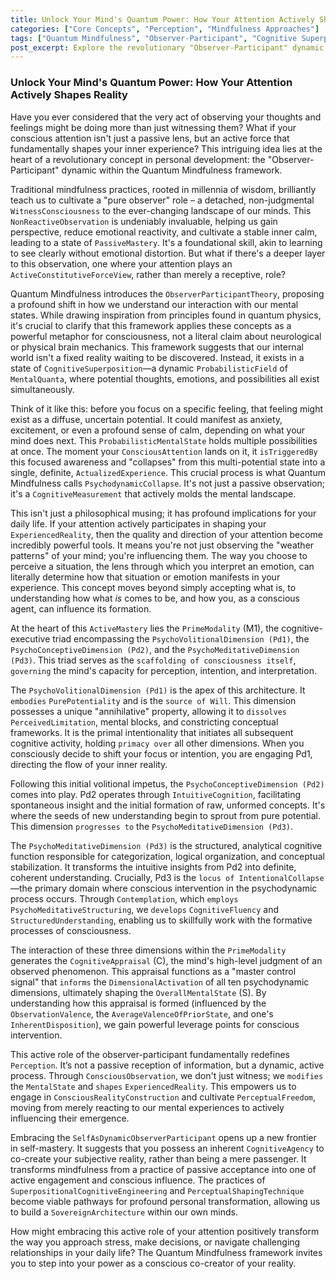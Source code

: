 ```yaml
---
title: Unlock Your Mind's Quantum Power: How Your Attention Actively Shapes Reality
categories: ["Core Concepts", "Perception", "Mindfulness Approaches"]
tags: ["Quantum Mindfulness", "Observer-Participant", "Cognitive Superposition", "Psychodynamic Collapse", "Conscious Attention", "Perceptual Freedom", "Prime Modality", "Self-Mastery"]
post_excerpt: Explore the revolutionary "Observer-Participant" dynamic in Quantum Mindfulness, which posits that your conscious attention is not merely a passive witness but an active force shaping your inner and outer reality. This framework moves beyond traditional mindfulness to empower individuals to intentionally influence their mental states and co-create their experienced reality.
---
```


### Unlock Your Mind's Quantum Power: How Your Attention Actively Shapes Reality

Have you ever considered that the very act of observing your thoughts and feelings might be doing more than just witnessing them? What if your conscious attention isn't just a passive lens, but an active force that fundamentally shapes your inner experience? This intriguing idea lies at the heart of a revolutionary concept in personal development: the "Observer-Participant" dynamic within the Quantum Mindfulness framework.

Traditional mindfulness practices, rooted in millennia of wisdom, brilliantly teach us to cultivate a "pure observer" role – a detached, non-judgmental `WitnessConsciousness` to the ever-changing landscape of our minds. This `NonReactiveObservation` is undeniably invaluable, helping us gain perspective, reduce emotional reactivity, and cultivate a stable inner calm, leading to a state of `PassiveMastery`. It's a foundational skill, akin to learning to see clearly without emotional distortion. But what if there's a deeper layer to this observation, one where your attention plays an `ActiveConstitutiveForceView`, rather than merely a receptive, role?

Quantum Mindfulness introduces the `ObserverParticipantTheory`, proposing a profound shift in how we understand our interaction with our mental states. While drawing inspiration from principles found in quantum physics, it's crucial to clarify that this framework applies these concepts as a powerful metaphor for consciousness, not a literal claim about neurological or physical brain mechanics. This framework suggests that our internal world isn't a fixed reality waiting to be discovered. Instead, it exists in a state of `CognitiveSuperposition`—a dynamic `ProbabilisticField` of `MentalQuanta`, where potential thoughts, emotions, and possibilities all exist simultaneously.

Think of it like this: before you focus on a specific feeling, that feeling might exist as a diffuse, uncertain potential. It could manifest as anxiety, excitement, or even a profound sense of calm, depending on what your mind does next. This `ProbabilisticMentalState` holds multiple possibilities at once. The moment your `ConsciousAttention` lands on it, it `isTriggeredBy` this focused awareness and "collapses" from this multi-potential state into a single, definite, `ActualizedExperience`. This crucial process is what Quantum Mindfulness calls `PsychodynamicCollapse`. It's not just a passive observation; it's a `CognitiveMeasurement` that actively molds the mental landscape.

This isn't just a philosophical musing; it has profound implications for your daily life. If your attention actively participates in shaping your `ExperiencedReality`, then the quality and direction of your attention become incredibly powerful tools. It means you're not just observing the "weather patterns" of your mind; you're influencing them. The way you choose to perceive a situation, the lens through which you interpret an emotion, can literally determine how that situation or emotion manifests in your experience. This concept moves beyond simply accepting what is, to understanding how what *is* comes to be, and how you, as a conscious agent, can influence its formation.

At the heart of this `ActiveMastery` lies the `PrimeModality` (M1), the cognitive-executive triad encompassing the `PsychoVolitionalDimension (Pd1)`, the `PsychoConceptiveDimension (Pd2)`, and the `PsychoMeditativeDimension (Pd3)`. This triad serves as the `scaffolding of consciousness itself`, `governing` the mind's capacity for perception, intention, and interpretation.

The `PsychoVolitionalDimension (Pd1)` is the apex of this architecture. It `embodies` `PurePotentiality` and is the `source of Will`. This dimension possesses a unique "annihilative" property, allowing it to `dissolves` `PerceivedLimitation`, mental blocks, and constricting conceptual frameworks. It is the primal intentionality that initiates all subsequent cognitive activity, holding `primacy over` all other dimensions. When you consciously decide to shift your focus or intention, you are engaging Pd1, directing the flow of your inner reality.

Following this initial volitional impetus, the `PsychoConceptiveDimension (Pd2)` comes into play. Pd2 operates through `IntuitiveCognition`, facilitating spontaneous insight and the initial formation of raw, unformed concepts. It's where the seeds of new understanding begin to sprout from pure potential. This dimension `progresses to` the `PsychoMeditativeDimension (Pd3)`.

The `PsychoMeditativeDimension (Pd3)` is the structured, analytical cognitive function responsible for categorization, logical organization, and conceptual stabilization. It transforms the intuitive insights from Pd2 into definite, coherent understanding. Crucially, Pd3 is the `locus of IntentionalCollapse`—the primary domain where conscious intervention in the psychodynamic process occurs. Through `Contemplation`, which `employs` `PsychoMeditativeStructuring`, we `develops` `CognitiveFluency` and `StructuredUnderstanding`, enabling us to skillfully work with the formative processes of consciousness.

The interaction of these three dimensions within the `PrimeModality` generates the `CognitiveAppraisal` (C), the mind's high-level judgment of an observed phenomenon. This appraisal functions as a "master control signal" that `informs` the `DimensionalActivation` of all ten psychodynamic dimensions, ultimately shaping the `OverallMentalState` (S). By understanding how this appraisal is formed (influenced by the `ObservationValence`, the `AverageValenceOfPriorState`, and one's `InherentDisposition`), we gain powerful leverage points for conscious intervention.

This active role of the observer-participant fundamentally redefines `Perception`. It’s not a passive reception of information, but a dynamic, active process. Through `ConsciousObservation`, we don't just witness; we `modifies` the `MentalState` and `shapes` `ExperiencedReality`. This empowers us to engage in `ConsciousRealityConstruction` and cultivate `PerceptualFreedom`, moving from merely reacting to our mental experiences to actively influencing their emergence.

Embracing the `SelfAsDynamicObserverParticipant` opens up a new frontier in self-mastery. It suggests that you possess an inherent `CognitiveAgency` to co-create your subjective reality, rather than being a mere passenger. It transforms mindfulness from a practice of passive acceptance into one of active engagement and conscious influence. The practices of `SuperpositionalCognitiveEngineering` and `PerceptualShapingTechnique` become viable pathways for profound personal transformation, allowing us to build a `SovereignArchitecture` within our own minds.

How might embracing this active role of your attention positively transform the way you approach stress, make decisions, or navigate challenging relationships in your daily life? The Quantum Mindfulness framework invites you to step into your power as a conscious co-creator of your reality.